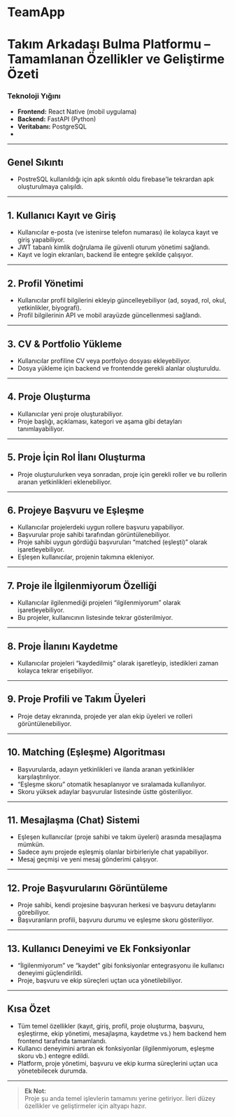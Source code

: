 # TeamApp
# Takım Arkadaşı Bulma Platformu – Tamamlanan Özellikler ve Geliştirme Özeti

### **Teknoloji Yığını**
- **Frontend:** React Native (mobil uygulama)
- **Backend:** FastAPI (Python)
- **Veritabanı:** PostgreSQL
- 
---

## Genel Sıkıntı
- PostreSQL kullanıldığı için apk sıkıntılı oldu firebase'le tekrardan apk oluşturulmaya çalışıldı.

---

## 1. Kullanıcı Kayıt ve Giriş
- Kullanıcılar e-posta (ve istenirse telefon numarası) ile kolayca kayıt ve giriş yapabiliyor.
- JWT tabanlı kimlik doğrulama ile güvenli oturum yönetimi sağlandı.
- Kayıt ve login ekranları, backend ile entegre şekilde çalışıyor.

---

## 2. Profil Yönetimi
- Kullanıcılar profil bilgilerini ekleyip güncelleyebiliyor (ad, soyad, rol, okul, yetkinlikler, biyografi).
- Profil bilgilerinin API ve mobil arayüzde güncellenmesi sağlandı.

---

## 3. CV & Portfolio Yükleme
- Kullanıcılar profiline CV veya portfolyo dosyası ekleyebiliyor.
- Dosya yükleme için backend ve frontendde gerekli alanlar oluşturuldu.

---

## 4. Proje Oluşturma
- Kullanıcılar yeni proje oluşturabiliyor.
- Proje başlığı, açıklaması, kategori ve aşama gibi detayları tanımlayabiliyor.

---

## 5. Proje İçin Rol İlanı Oluşturma
- Proje oluşturulurken veya sonradan, proje için gerekli roller ve bu rollerin aranan yetkinlikleri eklenebiliyor.

---

## 6. Projeye Başvuru ve Eşleşme
- Kullanıcılar projelerdeki uygun rollere başvuru yapabiliyor.
- Başvurular proje sahibi tarafından görüntülenebiliyor.
- Proje sahibi uygun gördüğü başvuruları “matched (eşleşti)” olarak işaretleyebiliyor.
- Eşleşen kullanıcılar, projenin takımına ekleniyor.

---

## 7. Proje ile İlgilenmiyorum Özelliği
- Kullanıcılar ilgilenmediği projeleri “ilgilenmiyorum” olarak işaretleyebiliyor.
- Bu projeler, kullanıcının listesinde tekrar gösterilmiyor.

---

## 8. Proje İlanını Kaydetme
- Kullanıcılar projeleri “kaydedilmiş” olarak işaretleyip, istedikleri zaman kolayca tekrar erişebiliyor.

---

## 9. Proje Profili ve Takım Üyeleri
- Proje detay ekranında, projede yer alan ekip üyeleri ve rolleri görüntülenebiliyor.

---

## 10. Matching (Eşleşme) Algoritması
- Başvurularda, adayın yetkinlikleri ve ilanda aranan yetkinlikler karşılaştırılıyor.
- “Eşleşme skoru” otomatik hesaplanıyor ve sıralamada kullanılıyor.
- Skoru yüksek adaylar başvurular listesinde üstte gösteriliyor.

---

## 11. Mesajlaşma (Chat) Sistemi
- Eşleşen kullanıcılar (proje sahibi ve takım üyeleri) arasında mesajlaşma mümkün.
- Sadece aynı projede eşleşmiş olanlar birbirleriyle chat yapabiliyor.
- Mesaj geçmişi ve yeni mesaj gönderimi çalışıyor.

---

## 12. Proje Başvurularını Görüntüleme
- Proje sahibi, kendi projesine başvuran herkesi ve başvuru detaylarını görebiliyor.
- Başvuranların profili, başvuru durumu ve eşleşme skoru gösteriliyor.

---

## 13. Kullanıcı Deneyimi ve Ek Fonksiyonlar
- “İlgilenmiyorum” ve “kaydet” gibi fonksiyonlar entegrasyonu ile kullanıcı deneyimi güçlendirildi.
- Proje, başvuru ve ekip süreçleri uçtan uca yönetilebiliyor.

---

## **Kısa Özet**
- Tüm temel özellikler (kayıt, giriş, profil, proje oluşturma, başvuru, eşleştirme, ekip yönetimi, mesajlaşma, kaydetme vs.) hem backend hem frontend tarafında tamamlandı.
- Kullanıcı deneyimini artıran ek fonksiyonlar (ilgilenmiyorum, eşleşme skoru vb.) entegre edildi.
- Platform, proje yönetimi, başvuru ve ekip kurma süreçlerini uçtan uca yönetebilecek durumda.

---

> **Ek Not:**  
> Proje şu anda temel işlevlerin tamamını yerine getiriyor. İleri düzey özellikler ve geliştirmeler için altyapı hazır.
